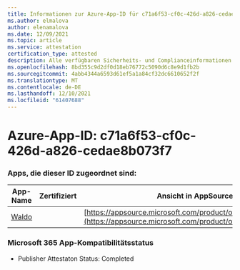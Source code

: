 ```yaml
---
title: Informationen zur Azure-App-ID für c71a6f53-cf0c-426d-a826-cedae8b073f7
ms.author: elmalova
author: elenamalova
ms.date: 12/09/2021
ms.topic: article
ms.service: attestation
certification_type: attested
description: Alle verfügbaren Sicherheits- und Complianceinformationen für c71a6f53-cf0c-426d-a826-cedae8b073f7.
ms.openlocfilehash: 8bd355c9d2df0d18eb76772c5090d6c8e9d1fb2b
ms.sourcegitcommit: 4abb4344a6593d61ef5a1a84cf32dc6610652f2f
ms.translationtype: MT
ms.contentlocale: de-DE
ms.lasthandoff: 12/10/2021
ms.locfileid: "61407688"
---
```

# <a name="azure-app-id-c71a6f53-cf0c-426d-a826-cedae8b073f7"></a>Azure-App-ID: c71a6f53-cf0c-426d-a826-cedae8b073f7


### <a name="apps-associated-with-this-id"></a>Apps, die dieser ID zugeordnet sind:
| **App-Name** | **Zertifiziert** | **Ansicht in AppSource** |
|--------------|---------------|-----------------------|
| [Waldo](https://docs.microsoft.com/microsoft-365-app-certification/forward/WA200003139) |  | [https://appsource.microsoft.com/product/office/WA200003139](https://appsource.microsoft.com/product/office/WA200003139) |

### <a name="microsoft-365-app-compliance-status"></a>Microsoft 365 App-Kompatibilitätsstatus
- Publisher Attestaton Status: Completed
